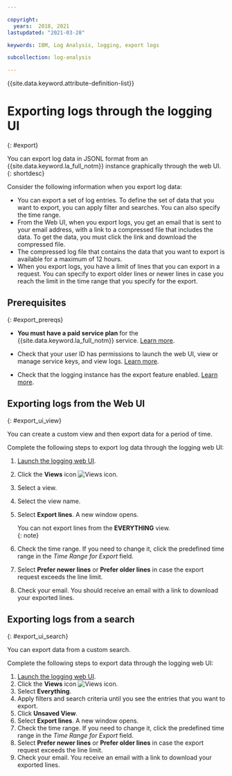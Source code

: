 ```yaml
---

copyright:
  years:  2018, 2021
lastupdated: "2021-03-28"

keywords: IBM, Log Analysis, logging, export logs

subcollection: log-analysis

---
```


{{site.data.keyword.attribute-definition-list}}

 
# Exporting logs through the logging UI
{: #export}

You can export log data in JSONL format from an {{site.data.keyword.la_full_notm}} instance graphically through the web UI.
{: shortdesc}

Consider the following information when you export log data:
* You can export a set of log entries. To define the set of data that you want to export, you can apply filter and searches. You can also specify the time range. 
* From the Web UI, when you export logs, you get an email that is sent to your email address, with a link to a compressed file that includes the data. To get the data, you must click the link and download the compressed file.
* The compressed log file that contains the data that you want to export is available for a maximum of 12 hours. 
* When you export logs, you have a limit of lines that you can export in a request. You can specify to export older lines or newer lines in case you reach the limit in the time range that you specify for the export. 


## Prerequisites
{: #export_prereqs}

* **You must have a paid service plan** for the {{site.data.keyword.la_full_notm}} service. [Learn more](/docs/log-analysis?topic=log-analysis-service_plans). 

* Check that your user ID has permissions to launch the web UI, view or manage service keys, and view logs. [Learn more](/docs/log-analysis?topic=log-analysis-view_logs).

* Check that the logging instance has the export feature enabled. [Learn more](/docs/log-analysis?topic=log-analysis-export_config).

## Exporting logs from the Web UI
{: #export_ui_view}

You can create a custom view and then export data for a period of time.

Complete the following steps to export log data through the logging web UI:

1. [Launch the logging web UI](/docs/log-analysis?topic=log-analysis-launch).
2. Click the **Views** icon ![Views icon](../images/views.png "Views icon").
3. Select a view.
4. Select the view name. 
5. Select **Export lines**. A new window opens.

    You can not export lines from the **EVERYTHING** view.  
    {: note}

6. Check the time range. If you need to change it, click the predefined time range in the *Time Range for Export* field.
7. Select **Prefer newer lines** or **Prefer older lines** in case the export request exceeds the line limit.
8. Check your email. You should receive an email with a link to download your exported lines.


## Exporting logs from a search
{: #export_ui_search}

You can export data from a custom search.

Complete the following steps to export data through the logging web UI:

1. [Launch the logging web UI](/docs/log-analysis?topic=log-analysis-launch).
2. Click the **Views** icon ![Views icon](../images/views.png "Views icon").
3. Select **Everything**.
4. Apply filters and search criteria until you see the entries that you want to export.
4. Click **Unsaved View**.
5. Select **Export lines**. A new window opens.
6. Check the time range. If you need to change it, click the predefined time range in the *Time Range for Export* field.
7. Select **Prefer newer lines** or **Prefer older lines** in case the export request exceeds the line limit.
8. Check your email. You receive an email with a link to download your exported lines.


